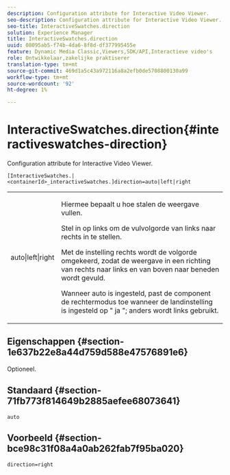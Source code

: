 ```yaml
---
description: Configuration attribute for Interactive Video Viewer.
seo-description: Configuration attribute for Interactive Video Viewer.
seo-title: InteractiveSwatches.direction
solution: Experience Manager
title: InteractiveSwatches.direction
uuid: 08095ab5-f74b-4da6-8f8d-df377995455e
feature: Dynamic Media Classic,Viewers,SDK/API,Interactieve video's
role: Ontwikkelaar,zakelijke praktiserer
translation-type: tm+mt
source-git-commit: 469d1a5c43a972116a8a2efb0de5708800130a99
workflow-type: tm+mt
source-wordcount: '92'
ht-degree: 1%

---
```



# InteractiveSwatches.direction{#interactiveswatches-direction}

Configuration attribute for Interactive Video Viewer.

`[InteractiveSwatches.|<containerId>_interactiveSwatches.]direction=auto|left|right`

<table id="table_441553CD34C94A58A9D7CBF772DEDDB6"> 
 <tbody> 
  <tr> 
   <td colname="col1"> <p> <span class="codeph"> auto|left|right  </span> </p> </td> 
   <td colname="col2"> <p> Hiermee bepaalt u hoe stalen de weergave vullen. </p> <p>Stel in op <span class="codeph"> links </span> om de vulvolgorde van links naar rechts in te stellen. </p> <p>Met de instelling <span class="codeph"> rechts </span> wordt de volgorde omgekeerd, zodat de weergave in een richting van rechts naar links en van boven naar beneden wordt gevuld. </p> <p>Wanneer <span class="codeph"> auto </span> is ingesteld, past de component de rechtermodus toe wanneer de landinstelling is ingesteld op " <span class="codeph"> ja </span>"; anders wordt <span class="codeph"> links </span> gebruikt. </p> </td> 
  </tr> 
 </tbody> 
</table>

## Eigenschappen {#section-1e637b22e8a44d759d588e47576891e6}

Optioneel.

## Standaard {#section-71fb773f814649b2885aefee68073641}

`auto`

## Voorbeeld {#section-bce98c31f08a4a0ab262fab7f95ba020}

```
direction=right
```

